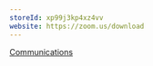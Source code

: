 ```yaml
---
storeId: xp99j3kp4xz4vv
website: https://zoom.us/download
---
```


[Communications](Communications.md)